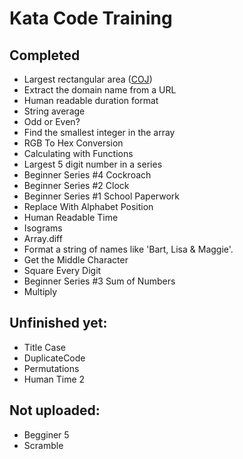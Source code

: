 # Kata Code Training    

## Completed   
- Largest rectangular area ([COJ](http://coj.uci.cu/24h/problem.xhtml?pid=1636)) 
- Extract the domain name from a URL   
- Human readable duration format   
- String average   
- Odd or Even?   
- Find the smallest integer in the array   
- RGB To Hex Conversion   
- Calculating with Functions   
- Largest 5 digit number in a series   
- Beginner Series #4 Cockroach   
- Beginner Series #2 Clock   
- Beginner Series #1 School Paperwork   
- Replace With Alphabet Position   
- Human Readable Time   
- Isograms   
- Array.diff   
- Format a string of names like 'Bart, Lisa & Maggie'.   
- Get the Middle Character   
- Square Every Digit   
- Beginner Series #3 Sum of Numbers   
- Multiply   
## Unfinished yet:   
- Title Case   
- DuplicateCode   
- Permutations   
- Human Time 2  
   
## Not uploaded:   
- Begginer 5   
- Scramble   